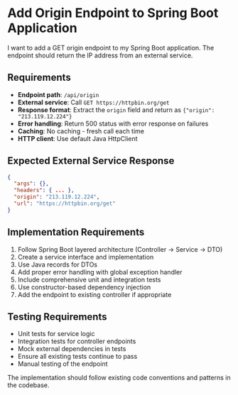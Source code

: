 # Add Origin Endpoint to Spring Boot Application

I want to add a GET origin endpoint to my Spring Boot application. The endpoint should return the IP address from an external service.

## Requirements

- **Endpoint path**: `/api/origin`
- **External service**: Call `GET https://httpbin.org/get`
- **Response format**: Extract the `origin` field and return as `{"origin": "213.119.12.224"}`
- **Error handling**: Return 500 status with error response on failures
- **Caching**: No caching - fresh call each time
- **HTTP client**: Use default Java HttpClient

## Expected External Service Response
```json
{
  "args": {},
  "headers": { ... },
  "origin": "213.119.12.224",
  "url": "https://httpbin.org/get"
}
```

## Implementation Requirements

1. Follow Spring Boot layered architecture (Controller → Service → DTO)
2. Create a service interface and implementation
3. Use Java records for DTOs
4. Add proper error handling with global exception handler
5. Include comprehensive unit and integration tests
6. Use constructor-based dependency injection
7. Add the endpoint to existing controller if appropriate

## Testing Requirements

- Unit tests for service logic
- Integration tests for controller endpoints
- Mock external dependencies in tests
- Ensure all existing tests continue to pass
- Manual testing of the endpoint

The implementation should follow existing code conventions and patterns in the codebase.